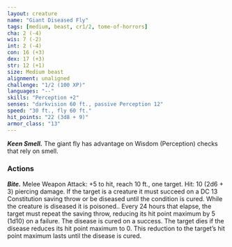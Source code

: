 ```yaml
---
layout: creature
name: "Giant Diseased Fly"
tags: [medium, beast, cr1/2, tome-of-horrors]
cha: 2 (-4)
wis: 7 (-2)
int: 2 (-4)
con: 16 (+3)
dex: 17 (+3)
str: 12 (+1)
size: Medium beast
alignment: unaligned
challenge: "1/2 (100 XP)"
languages: "--"
skills: "Perception +2"
senses: "darkvision 60 ft., passive Perception 12"
speed: "30 ft., fly 60 ft."
hit_points: "22 (3d8 + 9)"
armor_class: "13"
---
```


***Keen Smell.*** The giant fly has advantage on Wisdom (Perception) checks that rely on smell.

### Actions

***Bite.*** Melee Weapon Attack: +5 to hit, reach 10 ft., one target. Hit: 10
(2d6 + 3) piercing damage. If the target is a creature it must succeed on
a DC 13 Constitution saving throw or be diseased until the condition
is cured. While the creature is diseased it is poisoned.. Every 24 hours
that elapse, the target must repeat the saving throw, reducing its hit point
maximum by 5 (1d10) on a failure. The disease is cured on a success.
The target dies if the disease reduces its hit point maximum to 0. This
reduction to the target’s hit point maximum lasts until the disease is cured.
